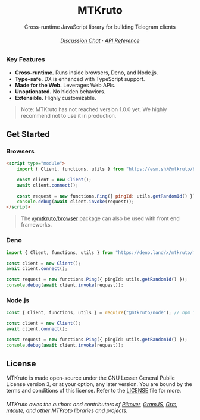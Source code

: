 <div align="center">

# MTKruto

Cross-runtime JavaScript library for building Telegram clients

###### [Discussion Chat](https://t.me/MTKrutoChat) &middot; [API Reference](https://deno.land/x/mtkruto/mod.ts)

</div>

### Key Features

- **Cross-runtime.** Runs inside browsers, Deno, and Node.js.
- **Type-safe.** DX is enhanced with TypeScript support.
- **Made for the Web.** Leverages Web APIs.
- **Unoptionated.** No hidden behaviors.
- **Extensible.** Highly customizable.

> Note: MTKruto has not reached version 1.0.0 yet. We highly recommend not to use it in production.

## Get Started

### Browsers

```html
<script type="module">
    import { Client, functions, utils } from "https://esm.sh/@mtkruto/browser";

    const client = new Client();
    await client.connect();

    const request = new functions.Ping({ pingId: utils.getRandomId() });
    console.debug(await client.invoke(request));
</script>
```

> The [@mtkruto/browser](https://npm.im/@mtkruto/browser) package can also be used with front end frameworks.

### Deno

```ts
import { Client, functions, utils } from "https://deno.land/x/mtkruto/mod.ts";

const client = new Client();
await client.connect();

const request = new functions.Ping({ pingId: utils.getRandomId() });
console.debug(await client.invoke(request));
```

### Node.js

```ts
const { Client, functions, utils } = require("@mtkruto/node"); // npm install @mtkruto/node

const client = new Client();
await client.connect();

const request = new functions.Ping({ pingId: utils.getRandomId() });
console.debug(await client.invoke(request));
```

## License

MTKruto is made open-source under the GNU Lesser General Public License version 3, or at your option, any later version. You are bound by the terms and conditions of this license. Refer to the [LICENSE](./LICENSE) file for more.

###### MTKruto owes the authors and contributors of [Piltover](https://github.com/DavideGalilei/piltover), [GramJS](https://github.com/gram-js/gramjs), [Grm](https://github.com/grmjs/grm), [mtcute](https://github.com/mtcute/mtcute), and other MTProto libraries and projects.
